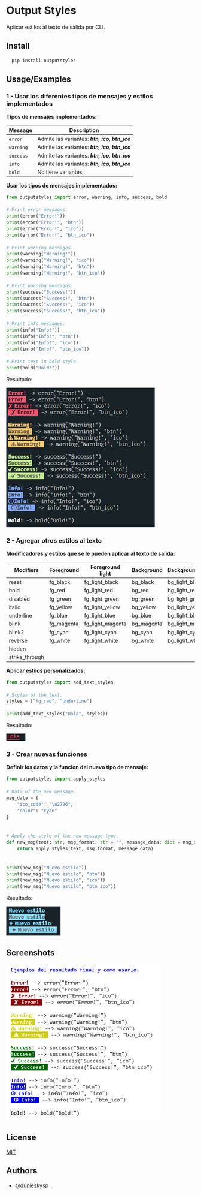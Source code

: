 # Output Styles

Aplicar estilos al texto de salida por CLI.

## Install

```bash
  pip install outputstyles
```

## Usage/Examples

### 1 - Usar los diferentes tipos de mensajes y estilos implementados

**Tipos de mensajes implementados:**

| Message   | Description                                   |
| --------- | --------------------------------------------- |
| `error`   | Admite las variantes: **_btn, ico, btn_ico_** |
| `warning` | Admite las variantes: **_btn, ico, btn_ico_** |
| `success` | Admite las variantes: **_btn, ico, btn_ico_** |
| `info`    | Admite las variantes: **_btn, ico, btn_ico_** |
| `bold`    | No tiene variantes.                           |

**Usar los tipos de mensajes implementados:**

```py
from outputstyles import error, warning, info, success, bold

# Print error messages.
print(error("Error!"))
print(error("Error!", "btn"))
print(error("Error!", "ico"))
print(error("Error!", "btn_ico"))

# Print warning messages.
print(warning("Warning!"))
print(warning("Warning!", "ico"))
print(warning("Warning!", "btn"))
print(warning("Warning!", "btn_ico"))

# Print warning messages.
print(success("Success!"))
print(success("Success!", "btn"))
print(success("Success!", "ico"))
print(success("Success!", "btn_ico"))

# Print info messages.
print(info("Info!"))
print(info("Info!", "btn"))
print(info("Info!", "ico"))
print(info("Info!", "btn_ico"))

# Print text in bold style.
print(bold("Bold!"))
```

Resultado:

![output_styles](https://raw.githubusercontent.com/dunieskysp/output_styles/main/docs/img/outputstyles_all.png)

### 2 - Agregar otros estilos al texto

**Modificadores y estilos que se le pueden aplicar al texto de salida:**

| Modifiers      | Foreground | Foreground light | Background | Background light |
| -------------- | ---------- | ---------------- | ---------- | ---------------- |
| reset          | fg_black   | fg_light_black   | bg_black   | bg_light_black   |
| bold           | fg_red     | fg_light_red     | bg_red     | bg_light_red     |
| disabled       | fg_green   | fg_light_green   | bg_green   | bg_light_green   |
| italic         | fg_yellow  | fg_light_yellow  | bg_yellow  | bg_light_yellow  |
| underline      | fg_blue    | fg_light_blue    | bg_blue    | bg_light_blue    |
| blink          | fg_magenta | fg_light_magenta | bg_magenta | bg_light_magenta |
| blink2         | fg_cyan    | fg_light_cyan    | bg_cyan    | bg_light_cyan    |
| reverse        | fg_white   | fg_light_white   | bg_white   | bg_light_white   |
| hidden         |            |                  |            |                  |
| strike_through |            |                  |            |                  |

**Aplicar estilos personalizados:**

```py
from outputstyles import add_text_styles

# Styles of the text.
styles = ["fg_red", "underline"]

print(add_text_styles("Hola", styles))
```

Resultado:

![output_styles](https://raw.githubusercontent.com/dunieskysp/output_styles/main/docs/img/custom_styles.png)

### 3 - Crear nuevas funciones

**Definir los datos y la funcion del nuevo tipo de mensaje:**

```py
from outputstyles import apply_styles

# Data of the new message.
msg_data = {
    "ico_code": "\u2726",
    "color": "cyan"
}


# Apply the style of the new message type.
def new_msg(text: str, msg_format: str = "", message_data: dict = msg_data) -> str:
    return apply_styles(text, msg_format, message_data)


print(new_msg("Nuevo estilo"))
print(new_msg("Nuevo estilo", "btn"))
print(new_msg("Nuevo estilo", "ico"))
print(new_msg("Nuevo estilo", "btn_ico"))
```

Resultado:

![output_styles](https://raw.githubusercontent.com/dunieskysp/output_styles/main/docs/img/new_message_type.png)

## Screenshots

![output_styles](https://raw.githubusercontent.com/dunieskysp/output_styles/main/docs/img/output_styles_light.png)

## License

[MIT](LICENSE)

## Authors

- [@dunieskysp](https://github.com/dunieskysp)
